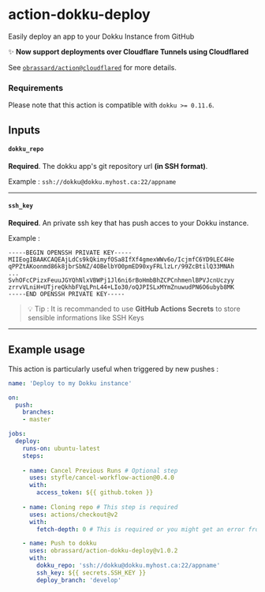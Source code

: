 # action-dokku-deploy
Easily deploy an app to your Dokku Instance from GitHub

:sparkles: **Now support deployments over Cloudflare Tunnels using Cloudflared**

See [`obrassard/action@cloudflared`](https://github.com/obrassard/action-dokku-push/tree/cloudflared) for more details.

### Requirements

Please note that this action is compatible with `dokku >= 0.11.6`.

## Inputs

#### `dokku_repo`

**Required**. The dokku app's git repository url **(in SSH format)**. 

Example : `ssh://dokku@dokku.myhost.ca:22/appname`

***

#### `ssh_key`

**Required**. An private ssh key that has push acces to your Dokku instance. 

Example :

```
-----BEGIN OPENSSH PRIVATE KEY-----
MIIEogIBAAKCAQEAjLdCs9kQkimyfOSa8IfXf4gmexWWv6o/IcjmfC6YD9LEC4He
qPPZtAKoonmd86k8jbrSbNZ/4OBelbYO0pmED90xyFRLlzLr/99ZcBtilQ33MNAh
...
SvhOFcCPizxFeuuJGYQhNlxVBWPj1Jl6ni6rBoHmbBhZCPCnhmenlBPVJcnUczyy
zrrvVLniH+UTjreQkhbFVqLPnL44+LIo30/oQJPISLxMYmZnuwudPN6O6ubyb8MK
-----END OPENSSH PRIVATE KEY-----

```

> :bulb: Tip : It is recommanded to use **GitHub Actions Secrets** to store sensible informations like SSH Keys

***

## Example usage 

This action is particularly useful when triggered by new pushes :

```yml
name: 'Deploy to my Dokku instance'

on:
  push:
    branches:
    - master

jobs:
  deploy:
    runs-on: ubuntu-latest
    steps:
  
    - name: Cancel Previous Runs # Optional step 
      uses: styfle/cancel-workflow-action@0.4.0
      with:
        access_token: ${{ github.token }}
    
    - name: Cloning repo # This step is required
      uses: actions/checkout@v2
      with:
        fetch-depth: 0 # This is required or you might get an error from Dokku

    - name: Push to dokku
      uses: obrassard/action-dokku-deploy@v1.0.2
      with:
        dokku_repo: 'ssh://dokku@dokku.myhost.ca:22/appname'
        ssh_key: ${{ secrets.SSH_KEY }}
        deploy_branch: 'develop'
```

